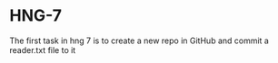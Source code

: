 # HNG-7
The first task in hng 7 is to create a new repo in GitHub and commit a reader.txt file to it
